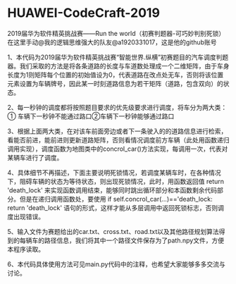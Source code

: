 # HUAWEI-CodeCraft-2019
2019届华为软件精英挑战赛——Run the world（初赛判题器-可巧妙判别死锁）
在这里手动@我的逻辑思维强大的队友@a1920331017，这是他的github账号

1、本代码为2019届华为软件精英挑战赛“智能世界.纵横”初赛题目的汽车调度判题器。我们采取的方法是将各条道路的长度与车道数处理成一个二维矩阵，由于车身长度为1则矩阵每个位置的初始值设为0，代表道路在改点处无车，否则将该位置元素设置为车辆牌号，因此某一时刻道路信息为若干矩阵（道路，包含双向）的状态。

2、每一秒钟的调度都将按照题目要求的优先级要求进行调度，将车分为两大类：① 车辆下一秒钟不能通过路口②车辆下一秒钟能够通过路口

3、根据上面两大类，在对该车前面旁边或者下一条驶入的的道路信息进行检索，看能否前进，能前进则更新道路矩阵，否则看情况调度前方车辆（此处用函数递归调用实现），调度函数为地图类中的concrol_car()方法实现，每调用一次，代表对某辆车进行了调度。

4、具体细节不再描述，下面主要说明死锁情况，若调度某辆车时，在各种情况下，阻碍车辆的状态为等待状态，则出现死锁情况，此时，用函数返回值 return 'death_lock' 来实现函数调用结束，能够同时跳出循环部分和本函数剩余代码部分。但是在递归调用函数处，要使用 if self.concrol_car(...)=='death_lock:
return 'death_lock' 语句的形式，这样才能从多层调用中返回死锁标志，否则调度出现错误。

5、输入文件为赛题给出的car.txt、cross.txt、road.txt以及其他路径规划算法得到的每辆车的路径信息，我们将其中一个路径文件保存为了path.npy文件，方便本程序读取。

6、本代码具体使用方法可见main.py代码中的注释，也希望大家能够多多交流与讨论。
